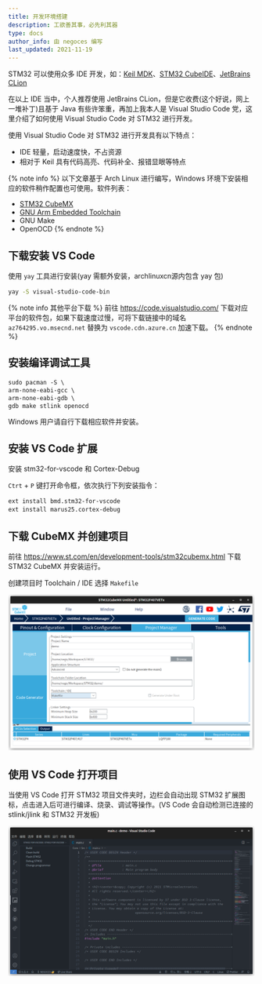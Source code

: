 ```yaml
---
title: 开发环境搭建
description: 工欲善其事，必先利其器
type: docs
author_info: 由 negoces 编写
last_updated: 2021-11-19
---
```


STM32 可以使用众多 IDE 开发，如：[Keil MDK](https://www.arm.com/products/development-tools/embedded-and-software/keil-mdk)、[STM32 CubeIDE](https://www.st.com/zh/development-tools/stm32cubeide.html)、[JetBrains CLion](https://www.jetbrains.com/clion/)

在以上 IDE 当中，个人推荐使用 JetBrains CLion，但是它收费(这个好说，网上一堆补丁)且基于 Java 有些许笨重，再加上我本人是 Visual Studio Code 党，这里介绍了如何使用 Visual Studio Code 对 STM32 进行开发。

使用 Visual Studio Code 对 STM32 进行开发具有以下特点：

- IDE 轻量，启动速度快，不占资源
- 相对于 Keil 具有代码高亮、代码补全、报错显眼等特点

{% note info %}
以下文章基于 Arch Linux 进行编写，Windows 环境下安装相应的软件稍作配置也可使用。软件列表：

- [STM32 CubeMX](https://www.st.com/en/development-tools/stm32cubemx.html)
- [GNU Arm Embedded Toolchain](https://developer.arm.com/open-source/gnu-toolchain/gnu-rm/downloads)
- GNU Make
- OpenOCD
{% endnote %}

## 下载安装 VS Code

使用 `yay` 工具进行安装(yay 需额外安装，archlinuxcn源内包含 yay 包)

```bash
yay -S visual-studio-code-bin
```

{% note info 其他平台下载 %}
前往 <https://code.visualstudio.com/> 下载对应平台的软件包，如果下载速度过慢，可将下载链接中的域名 `az764295.vo.msecnd.net` 替换为 `vscode.cdn.azure.cn` 加速下载。
{% endnote %}

## 安装编译调试工具

```
sudo pacman -S \
arm-none-eabi-gcc \
arm-none-eabi-gdb \
gdb make stlink openocd
```

Windows 用户请自行下载相应软件并安装。

## 安装 VS Code 扩展

安装 stm32-for-vscode 和 Cortex-Debug

`Ctrt` + `P` 键打开命令框，依次执行下列安装指令：

```bash
ext install bmd.stm32-for-vscode
ext install marus25.cortex-debug
```

## 下载 CubeMX 并创建项目

前往 <https://www.st.com/en/development-tools/stm32cubemx.html> 下载 STM32 CubeMX 并安装运行。

创建项目时 Toolchain / IDE 选择 `Makefile`

![CubeMX](cubemx.png)

## 使用 VS Code 打开项目

当使用 VS Code 打开 STM32 项目文件夹时，边栏会自动出现 STM32 扩展图标，点击进入后可进行编译、烧录、调试等操作。(VS Code 会自动检测已连接的 stlink/jlink 和 STM32 开发板)

![VSCode](vscode.png)
